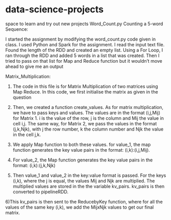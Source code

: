 # data-science-projects
space to learn and try out new projects
Word_Count.py 
Counting a 5-word Sequence:

I started the assignment by modifying the word_count.py code given in class. I used Python and Spark for the assignment. I read the input text file. Found the length of the RDD and created an empty list. Using a For Loop, I ran through the RDD and added 5 words in a list that was created. Then I tried to pass on that list for Map and Reduce function but it wouldn’t move ahead to give me an output

Matrix_Multiplication:
1) The code in this file is for Matrix Multiplication of two matrices using Map Reduce. In this code, we first initialise the matrix as given in the question

2) Then, we created a function create_values. As for matrix multiplication, we have to pass keys and values. The values are in the format (i,j,Mij) for Matrix 1. i is the value of the row, j is the column and Mij the value in cell i,j. The same way, for Matrix 2, we pass the values in the format (j,k,Njk), with j the row number, k the column number and Njk the value in the cell j,k.

3) We apply Map function to both these values. for value_1, the map function generates the key value pairs in the format:
(i,k):(i,j,Mij).

4) For value_2, the Map function generates the key value pairs in the format: (i,k):(j,k,Njk)

5) Then value_1 and value_2 in the key:value format is passed. For the keys (i,k), where the j is equal, the values Mij and Njk are multiplied. The multiplied values are stored in the the variable kv_pairs. kv_pairs is then converted to pipelineRDD.

6)This kv_pairs is then sent to the ReducebyKey function, where for all the values of the same key (i,k), we add the MijxNjk values to get our final matrix.
